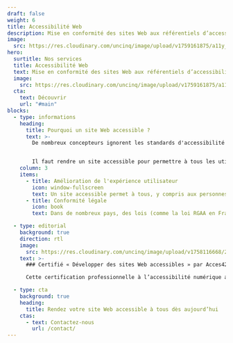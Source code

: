 ```yaml
---
draft: false
weight: 6
title: Accessibilité Web
description: Mise en conformité des sites Web aux référentiels d’accessibilité RGAA / WCAG
image:
  src: https://res.cloudinary.com/uncinq/image/upload/v1759161875/a11y_fv7pyf.svg
hero:
  surtitle: Nos services
  title: Accessibilité Web
  text: Mise en conformité des sites Web aux référentiels d’accessibilité RGAA / WCAG.
  image:
    src: https://res.cloudinary.com/uncinq/image/upload/v1759161875/a11y_fv7pyf.svg
  cta:
    text: Découvrir
    url: "#main"
blocks:
  - type: informations
    heading:
      title: Pourquoi un site Web accessible ?
      text: >-
        De nombreux concepteurs ignorent les standards d'accessibilité et ne savent pas comment appliquer des bonnes pratiques, ce qui limite l'inclusivité du site.


        Il faut rendre un site accessible pour permettre à tous les utilisateurs, y compris ceux en situation de handicap, de naviguer facilement, tout en respectant les obligations légales.
    column: 3
    items:
      - title: Amélioration de l'expérience utilisateur
        icon: window-fullscreen
        text: Un site accessible permet à tous, y compris aux personnes en situation de handicap, de naviguer facilement. Cela améliore l’ergonomie et l’utilisabilité du site pour un plus grand nombre de visiteurs.
      - title: Conformité légale
        icon: book
        text: Dans de nombreux pays, des lois (comme la loi RGAA en France ou l’ADA aux États-Unis) exigent l’accessibilité des sites web, en particulier pour les entreprises et services publics, sous peine de sanctions.

  - type: editorial
    background: true
    direction: rtl
    image:
      src: https://res.cloudinary.com/uncinq/image/upload/v1758116668/267.Graduating_qiqwxp.svg
    text: >-
      ### Certifié « Développer des sites Web accessibles » par Acces42

      Cette certification professionnelle à l’accessibilité numérique atteste de la bonne connaissance des exigences normatives et techniques nécessaires pour mettre en conformité et maintenir l’accessibilité numérique d’un site ou d’une application.

  - type: cta
    background: true
    heading:
      title: Rendez votre site Web accessible à tous dès aujourd’hui
    ctas:
      - text: Contactez-nous
        url: /contact/
---
```

